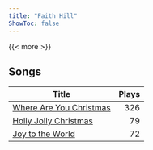 ```yaml
---
title: "Faith Hill"
ShowToc: false
---
```


{{< more >}}

## Songs
Title | Plays 
----- | -----: 
[Where Are You Christmas](/songs/where-are-you-christmas) | 326
[Holly Jolly Christmas](/songs/holly-jolly-christmas) | 79
[Joy to the World](/songs/joy-to-the-world) | 72

